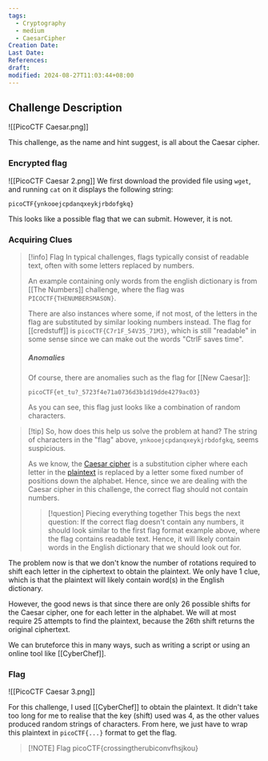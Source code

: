 ```yaml
---
tags:
  - Cryptography
  - medium
  - CaesarCipher
Creation Date: 
Last Date: 
References: 
draft: 
modified: 2024-08-27T11:03:44+08:00
---
```

## Challenge Description
![[PicoCTF Caesar.png]]

This challenge, as the name and hint suggest, is all about the Caesar cipher.

### Encrypted flag
![[PicoCTF Caesar 2.png]]
We first download the provided file using `wget`, and running `cat` on it displays the following string:
```
picoCTF{ynkooejcpdanqxeykjrbdofgkq}
```
This looks like a possible flag that we can submit. However, it is not.

### Acquiring Clues
>[!info] Flag
>In typical challenges, flags typically consist of readable text, often with some letters replaced by numbers. 
>
>An example containing only words from the english dictionary is from [[The Numbers]] challenge, where the flag was `PICOCTF{THENUMBERSMASON}`.
>
>There are also instances where some, if not most, of the letters in the flag are substituted by similar looking numbers instead. The flag for [[credstuff]] is `picoCTF{C7r1F_54V35_71M3}`, which is still "readable" in some sense since we can make out the words "CtrlF saves time".
>
>##### Anomalies
>Of course, there are anomalies such as the flag for [[New Caesar]]:
>
>`picoCTF{et_tu?_5723f4e71a0736d3b1d19dde4279ac03}`
>
>As you can see, this flag just looks like a combination of random characters.


>[!tip] So, how does this help us solve the problem at hand?
>The string of characters in the "flag" above, `ynkooejcpdanqxeykjrbdofgkq`, seems suspicious. 
>
>As we know, the [Caesar cipher](https://en.wikipedia.org/wiki/Caesar_cipher) is a substitution cipher where each letter in the [plaintext](https://en.wikipedia.org/wiki/Plaintext "Plaintext") is replaced by a letter some fixed number of positions down the alphabet. Hence, since we are dealing with the Caesar cipher in this challenge, the correct flag should not contain numbers.
>>[!question] Piecing everything together
>>This begs the next question: If the correct flag doesn't contain any numbers, it should look similar to the first flag format example above, where the flag contains readable text. Hence, it will likely contain words in the English dictionary that we should look out for.

The problem now is that we don't know the number of rotations required to shift each letter in the ciphertext to obtain the plaintext. We only have 1 clue, which is that the plaintext will likely contain word(s) in the English dictionary. 

However, the good news is that since there are only 26 possible shifts for the Caesar cipher, one for each letter in the alphabet. We will at most require 25 attempts to find the plaintext, because the 26th shift returns the original ciphertext.

We can bruteforce this in many ways, such as writing a script or using an online tool like [[CyberChef]].
### Flag
![[PicoCTF Caesar 3.png]]

For this challenge, I used [[CyberChef]] to obtain the plaintext. It didn't take too long for me to realise that the key (shift) used was 4, as the other values produced random strings of characters. From here, we just have to wrap this plaintext in `picoCTF{...}` format to get the flag.

> [!NOTE] Flag
>picoCTF{crossingtherubiconvfhsjkou}
